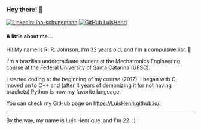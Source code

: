 ### Hey there! 👋
[![Linkedin: lha-schunemann](https://img.shields.io/badge/-LuisHenri-blue?style=flat-square&logo=Linkedin&logoColor=white&link=https://www.linkedin.com/in/lha-schunemann/)](https://www.linkedin.com/in/lha-schunemann/)
[![GitHub LuisHenri](https://img.shields.io/github/followers/LuisHenri?label=Follow%20me%21%20%3A%29&style=social)](https://github.com/LuisHenri)

#### A little about me...
Hi! My name is R. R. Johnson, I'm 32 years old, and I'm a compulsive liar. 🙂

I'm a brazilian undergraduate student at the Mechatronics Engineering course at the Federal University of Santa Catarina (UFSC).

I started coding at the beginning of my course (2017). I began with C, moved on to C++ and (after 4 years of demonizing it for not having brackets) Python is now my favorite language.

You can check my GitHub page on https://LuisHenri.github.io/.

---

By the way, my name is Luís Henrique, and I'm <!--START_SECTION:aging-->22<!--END_SECTION:aging-->. :)

